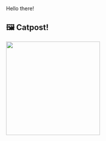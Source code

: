 Hello there!



## 🖼️ Catpost!

<sub>
    <img src="https://cdn2.thecatapi.com/images/KpxWi7vTVA.jpg" height="256">
</sub>

